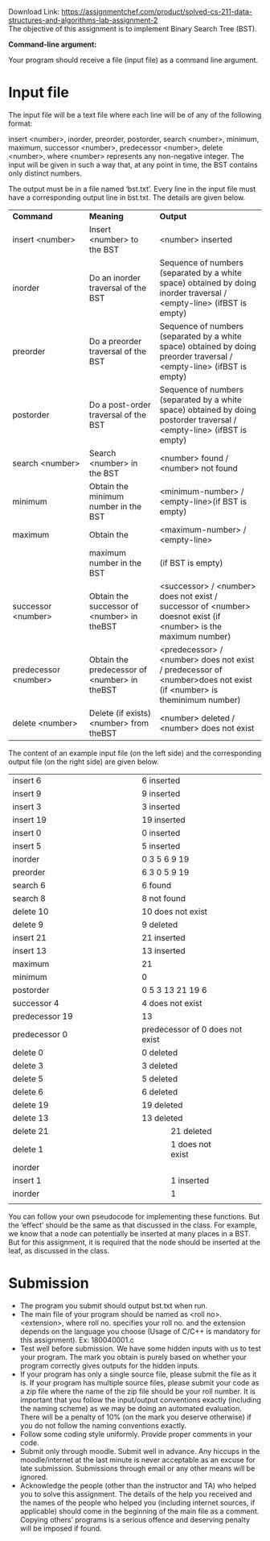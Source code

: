 Download Link: https://assignmentchef.com/product/solved-cs-211-data-structures-and-algorithms-lab-assignment-2
<br>
The objective of this assignment is to implement Binary Search Tree (BST).

<strong> </strong>

<strong>Command-line argument:</strong>

Your program should receive a file (input file) as a command line argument.




<h1>Input file</h1>

The input file will be a text file where each line will be of any of the following format:

insert &lt;number&gt;, inorder, preorder, postorder, search &lt;number&gt;, minimum, maximum, successor &lt;number&gt;, predecessor &lt;number&gt;, delete &lt;number&gt;, where &lt;number&gt; represents any non-negative integer. The input will be given in such a way that, at any point in time, the BST contains only distinct numbers.




The output must be in a file named ‘bst.txt’. Every line in the input file must have a corresponding output line in bst.txt. The details are given below.




<table width="564">

 <tbody>

  <tr>

   <td width="167"><strong>Command </strong></td>

   <td width="145"><strong>Meaning </strong></td>

   <td width="252"><strong>Output </strong></td>

  </tr>

  <tr>

   <td width="167">insert &lt;number&gt;</td>

   <td width="145">Insert &lt;number&gt; to the BST</td>

   <td width="252">&lt;number&gt; inserted</td>

  </tr>

  <tr>

   <td width="167">inorder</td>

   <td width="145">Do an inorder traversal of the BST</td>

   <td width="252">Sequence of numbers (separated by a white space) obtained by doing inorder traversal / &lt;empty-line&gt; (ifBST is empty)</td>

  </tr>

  <tr>

   <td width="167">preorder</td>

   <td width="145">Do a preorder traversal of the BST</td>

   <td width="252">Sequence of numbers (separated by a white space) obtained by doing preorder traversal / &lt;empty-line&gt; (ifBST is empty)</td>

  </tr>

  <tr>

   <td width="167">postorder</td>

   <td width="145">Do a post-order traversal of the BST</td>

   <td width="252">Sequence of numbers (separated by a white space) obtained by doing postorder traversal / &lt;empty-line&gt; (ifBST is empty)</td>

  </tr>

  <tr>

   <td width="167">search &lt;number&gt;</td>

   <td width="145">Search &lt;number&gt; in the BST</td>

   <td width="252">&lt;number&gt; found / &lt;number&gt; not found</td>

  </tr>

  <tr>

   <td width="167">minimum</td>

   <td width="145">Obtain the minimum number in the BST</td>

   <td width="252">&lt;minimum-number&gt; / &lt;empty-line&gt;(if BST is empty)</td>

  </tr>

  <tr>

   <td width="167">maximum</td>

   <td width="145">Obtain the</td>

   <td width="252">&lt;maximum-number&gt; / &lt;empty-line&gt;</td>

  </tr>

  <tr>

   <td width="167"> </td>

   <td width="145">maximum number in the BST</td>

   <td width="252">(if BST is empty)</td>

  </tr>

  <tr>

   <td width="167">successor &lt;number&gt;</td>

   <td width="145">Obtain the successor of &lt;number&gt; in theBST</td>

   <td width="252">&lt;successor&gt; / &lt;number&gt; does not exist / successor of &lt;number&gt; doesnot exist (if &lt;number&gt; is the maximum number)</td>

  </tr>

  <tr>

   <td width="167">predecessor &lt;number&gt;</td>

   <td width="145">Obtain the predecessor of &lt;number&gt; in theBST</td>

   <td width="252">&lt;predecessor&gt; / &lt;number&gt; does not exist / predecessor of &lt;number&gt;does not exist (if &lt;number&gt; is theminimum number) </td>

  </tr>

  <tr>

   <td width="167">delete &lt;number&gt;</td>

   <td width="145">Delete (if exists)&lt;number&gt; from theBST</td>

   <td width="252">&lt;number&gt; deleted / &lt;number&gt; does not exist</td>

  </tr>

 </tbody>

</table>




The content of an example input file (on the left side) and the corresponding output file (on the right side) are given below.




<table width="592">

 <tbody>

  <tr>

   <td width="321">insert 6</td>

   <td colspan="3" width="271">6 inserted</td>

  </tr>

  <tr>

   <td width="321">insert 9</td>

   <td colspan="3" width="271">9 inserted</td>

  </tr>

  <tr>

   <td width="321">insert 3</td>

   <td colspan="3" width="271">3 inserted</td>

  </tr>

  <tr>

   <td width="321">insert 19</td>

   <td colspan="3" width="271">19 inserted</td>

  </tr>

  <tr>

   <td width="321">insert 0</td>

   <td colspan="3" width="271">0 inserted</td>

  </tr>

  <tr>

   <td width="321">insert 5</td>

   <td colspan="3" width="271">5 inserted</td>

  </tr>

  <tr>

   <td width="321">inorder</td>

   <td colspan="3" width="271">0 3 5 6 9 19</td>

  </tr>

  <tr>

   <td width="321">preorder</td>

   <td colspan="3" width="271">6 3 0 5 9 19</td>

  </tr>

  <tr>

   <td width="321">search 6</td>

   <td colspan="3" width="271">6 found</td>

  </tr>

  <tr>

   <td width="321">search 8</td>

   <td colspan="3" width="271">8 not found</td>

  </tr>

  <tr>

   <td width="321">delete 10</td>

   <td colspan="3" width="271">10 does not exist</td>

  </tr>

  <tr>

   <td width="321">delete 9</td>

   <td colspan="3" width="271">9 deleted</td>

  </tr>

  <tr>

   <td width="321">insert 21</td>

   <td colspan="3" width="271">21 inserted</td>

  </tr>

  <tr>

   <td width="321">insert 13</td>

   <td colspan="3" width="271">13 inserted</td>

  </tr>

  <tr>

   <td width="321">maximum</td>

   <td colspan="3" width="271">21</td>

  </tr>

  <tr>

   <td width="321">minimum</td>

   <td colspan="3" width="271">0</td>

  </tr>

  <tr>

   <td width="321">postorder</td>

   <td colspan="3" width="271">0 5 3 13 21 19 6</td>

  </tr>

  <tr>

   <td width="321">successor 4</td>

   <td colspan="3" width="271">4 does not exist</td>

  </tr>

  <tr>

   <td width="321">predecessor 19</td>

   <td colspan="3" width="271">13</td>

  </tr>

  <tr>

   <td width="321">predecessor 0</td>

   <td colspan="3" width="271">predecessor of 0 does not exist</td>

  </tr>

  <tr>

   <td width="321">delete 0</td>

   <td colspan="3" width="271">0 deleted</td>

  </tr>

  <tr>

   <td width="321">delete 3</td>

   <td colspan="3" width="271">3 deleted</td>

  </tr>

  <tr>

   <td width="321">delete 5</td>

   <td colspan="3" width="271">5 deleted</td>

  </tr>

  <tr>

   <td width="321">delete 6</td>

   <td colspan="3" width="271">6 deleted</td>

  </tr>

  <tr>

   <td width="321">delete 19</td>

   <td colspan="3" width="271">19 deleted</td>

  </tr>

  <tr>

   <td width="321">delete 13</td>

   <td colspan="3" width="271">13 deleted</td>

  </tr>

  <tr>

   <td colspan="2" width="384">delete 21</td>

   <td width="111">21 deleted</td>

   <td width="97"> </td>

  </tr>

  <tr>

   <td colspan="2" width="384">delete 1</td>

   <td width="111">1 does not exist</td>

   <td width="97"> </td>

  </tr>

  <tr>

   <td colspan="2" width="384">inorder</td>

   <td width="111"> </td>

   <td width="97"> </td>

  </tr>

  <tr>

   <td colspan="2" width="384">insert 1</td>

   <td width="111">1 inserted</td>

   <td width="97"> </td>

  </tr>

  <tr>

   <td colspan="2" width="384">inorder</td>

   <td width="111">1</td>

   <td width="97"> </td>

  </tr>

  <tr>

   <td width="321"></td>

   <td width="64"></td>

   <td width="111"></td>

   <td width="97"></td>

  </tr>

 </tbody>

</table>

<strong> </strong>

You can follow your own pseudocode for implementing these functions. But the ‘effect’ should be the same as that discussed in the class. For example, we know that a node can potentially be inserted at many places in a BST. But for this assignment, it is required that the node should be inserted at the leaf, as discussed in the class.




<h1>Submission</h1>

<ul>

 <li>The program you submit should output bst.txt when run.</li>

 <li>The main file of your program should be named as &lt;roll no&gt;.&lt;extension&gt;, where roll no. specifies your roll no. and the extension depends on the language you choose (Usage of C/C++ is mandatory for this assignment). Ex: 180040001.c</li>

 <li>Test well before submission. We have some hidden inputs with us to test your program. The mark you obtain is purely based on whether your program correctly gives outputs for the hidden inputs.</li>

 <li>If your program has only a single source file, please submit the file as it is. If your program has multiple source files, please submit your code as a zip file where the name of the zip file should be your roll number. It is important that you follow the input/output conventions exactly (including the naming scheme) as we may be doing an automated evaluation. There will be a penalty of 10% (on the mark you deserve otherwise) if you do not follow the naming conventions exactly.</li>

 <li>Follow some coding style uniformly. Provide proper comments in your code.</li>

 <li>Submit only through moodle. Submit well in advance. Any hiccups in the moodle/internet at the last minute is never acceptable as an excuse for late submission. Submissions through email or any other means will be ignored.</li>

 <li>Acknowledge the people (other than the instructor and TA) who helped you to solve this assignment. The details of the help you received and the names of the people who helped you (including internet sources, if applicable) should come in the beginning of the main file as a comment. Copying others’ programs is a serious offence and deserving penalty will be imposed if found.</li>

</ul>



